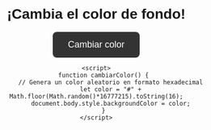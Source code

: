 <!DOCTYPE html>
<html lang="es">
<head>
    <meta charset="UTF-8">
    <meta name="viewport" content="width=device-width, initial-scale=1.0">
    <title>Cambiar color de fondo</title>
    <style>
        body {
            font-family: Arial, sans-serif;
            text-align: center;
            margin-top: 20%;
            transition: background-color 0.5s;
        }
        button {
            padding: 15px 30px;
            font-size: 18px;
            background-color: #333;
            color: white;
            border: none;
            cursor: pointer;
            border-radius: 8px;
        }
        button:hover {
            background-color: #555;
        }
    </style>
</head>
<body>
    <h1>¡Cambia el color de fondo!</h1>
    <button onclick="cambiarColor()">Cambiar color</button>

    <script>
        function cambiarColor() {
            // Genera un color aleatorio en formato hexadecimal
            let color = "#" + Math.floor(Math.random()*16777215).toString(16);
            document.body.style.backgroundColor = color;
        }
    </script>
</body>
</html>



